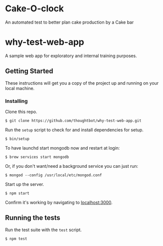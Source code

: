 # Cake-O-clock
An automated test to better plan cake production by a Cake bar

# why-test-web-app

A sample web app for exploratory and internal training purposes.

## Getting Started

These instructions will get you a copy of the project up and running on your local machine.

### Installing

Clone this repo.

```
$ git clone https://github.com/thoughtbot/why-test-web-app.git
```

Run the `setup` script to check for and install dependencies for setup.

```
$ bin/setup
```

To have launchd start mongodb now and restart at login:

```
$ brew services start mongodb
```

Or, if you don't want/need a background service you can just run:

```
$ mongod --config /usr/local/etc/mongod.conf
```

Start up the server.

```
$ npm start
```

Confirm it's working by navigating to [localhost:3000](localhost:3000).


## Running the tests

Run the test suite with the `test` script.

```
$ npm test
```

